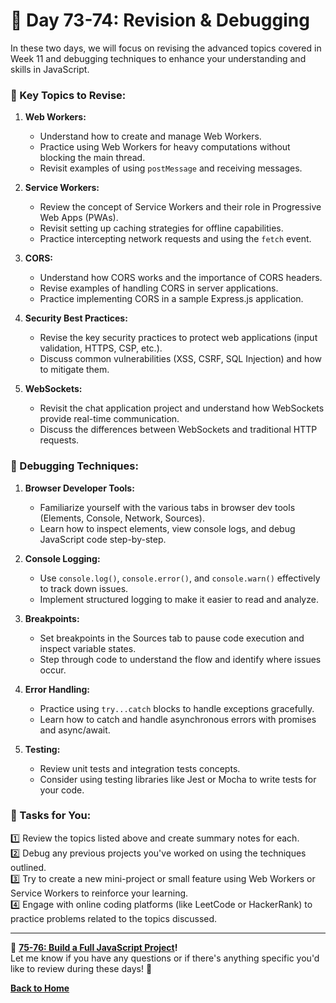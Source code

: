 
# **🔹 Day 73-74: Revision & Debugging**  

In these two days, we will focus on revising the advanced topics covered in Week 11 and debugging techniques to enhance your understanding and skills in JavaScript. 

### **🔸 Key Topics to Revise:**

1. **Web Workers:**
   - Understand how to create and manage Web Workers.
   - Practice using Web Workers for heavy computations without blocking the main thread.
   - Revisit examples of using `postMessage` and receiving messages.

2. **Service Workers:**
   - Review the concept of Service Workers and their role in Progressive Web Apps (PWAs).
   - Revisit setting up caching strategies for offline capabilities.
   - Practice intercepting network requests and using the `fetch` event.

3. **CORS:**
   - Understand how CORS works and the importance of CORS headers.
   - Revise examples of handling CORS in server applications.
   - Practice implementing CORS in a sample Express.js application.

4. **Security Best Practices:**
   - Revise the key security practices to protect web applications (input validation, HTTPS, CSP, etc.).
   - Discuss common vulnerabilities (XSS, CSRF, SQL Injection) and how to mitigate them.

5. **WebSockets:**
   - Revisit the chat application project and understand how WebSockets provide real-time communication.
   - Discuss the differences between WebSockets and traditional HTTP requests.

### **🔸 Debugging Techniques:**

1. **Browser Developer Tools:**
   - Familiarize yourself with the various tabs in browser dev tools (Elements, Console, Network, Sources).
   - Learn how to inspect elements, view console logs, and debug JavaScript code step-by-step.

2. **Console Logging:**
   - Use `console.log()`, `console.error()`, and `console.warn()` effectively to track down issues.
   - Implement structured logging to make it easier to read and analyze.

3. **Breakpoints:**
   - Set breakpoints in the Sources tab to pause code execution and inspect variable states.
   - Step through code to understand the flow and identify where issues occur.

4. **Error Handling:**
   - Practice using `try...catch` blocks to handle exceptions gracefully.
   - Learn how to catch and handle asynchronous errors with promises and async/await.

5. **Testing:**
   - Review unit tests and integration tests concepts.
   - Consider using testing libraries like Jest or Mocha to write tests for your code.

### **📝 Tasks for You:**

1️⃣ Review the topics listed above and create summary notes for each.  
2️⃣ Debug any previous projects you've worked on using the techniques outlined.  
3️⃣ Try to create a new mini-project or small feature using Web Workers or Service Workers to reinforce your learning.  
4️⃣ Engage with online coding platforms (like LeetCode or HackerRank) to practice problems related to the topics discussed.  

---

🎯 **[75-76: Build a Full JavaScript Project](../../week_12/day_75-76/README.md)!**  
Let me know if you have any questions or if there's anything specific you'd like to review during these days! 🚀

[**Back to Home**](../../../)